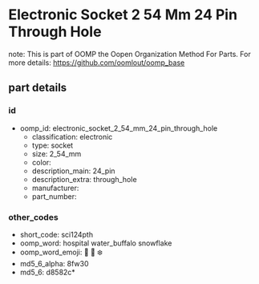 # Electronic Socket 2 54 Mm 24 Pin Through Hole  

note: This is part of OOMP the Oopen Organization Method For Parts. For more details: https://github.com/oomlout/oomp_base

##  part details





### id
* oomp_id: electronic_socket_2_54_mm_24_pin_through_hole
  * classification: electronic
  * type: socket
  * size: 2_54_mm
  * color: 
  * description_main: 24_pin
  * description_extra: through_hole
  * manufacturer: 
  * part_number: 

### other_codes
* short_code: sci124pth
* oomp_word: hospital water_buffalo snowflake
* oomp_word_emoji: :hospital: :water_buffalo: :snowflake:
* md5_6_alpha: 8fw30
* md5_6: d8582c* 